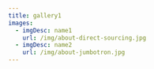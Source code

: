 ```yaml
---
title: gallery1
images:
  - imgDesc: name1
    url: /img/about-direct-sourcing.jpg
  - imgDesc: name2
    url: /img/about-jumbotron.jpg
---
```


